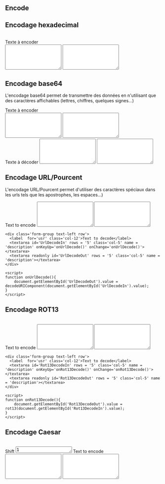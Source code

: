 

<!--- category: Encode --->
<!--- id: intro --->
<!--- title: Encode --->
<!--- keywords:  --->
## Encode




<!--- category: Encode --->
<!--- id: EncodeHex --->
<!--- title: Encodage hexadecimal --->
<!--- keywords:  --->
## Encodage hexadecimal

<br/>

<div class=''>
	<div class='form-group text-left row'>
	  <label  for='usr' class='col-12'>Texte à encoder</label><br/>
	  <textarea id='hexEncodeIn' rows = '5' class='col-5' name = 'description' onKeyUp='onHexEncode()' onChange='onHexEncode()'></textarea>
	  <textarea readonly id='hexEncodeOut' rows = '5' class='col-5' name = 'description' ></textarea>
	</div>
	<script>
    function convertFromHex(hex) {
    var hex = hex.toString();//force conversion
    var str = '';
    for (var i = 0; i < hex.length; i += 2)
        str += String.fromCharCode(parseInt(hex.substr(i, 2), 16));
    return str;
    }

    function convertToHex(str) {
        var hex = '';
        for(var i=0;i<str.length;i++) {
            hex += ''+str.charCodeAt(i).toString(16);
        }
        return hex;
    }
	function onHexEncode(){
		document.getElementById('hexEncodeOut').value = convertToHex(document.getElementById('hexEncodeIn').value);
	}
	</script>
</div>
<div class=''>
	<div class='form-group text-left row'>
	  <label  for='usr' class='col-12'>Texte à décoder</label>
	  <textarea id='hexDecodeIn' rows = '5' class='col-5' name = 'description' onKeyUp='onHexDecode()' onChange='onHexDecode()'></textarea>
	  <textarea readonly id='hexDecodeOut' rows = '5' class='col-5'  name = 'description'></textarea>
	</div>
	<script>
	function onHexDecode(){
		document.getElementById('hexDecodeOut').value = convertFromHex(document.getElementById('hexDecodeIn').value);
	}
	</script>
</div>

	



<!--- category: Encode --->
<!--- id: HTTPBase64 --->
<!--- title: Encodage base64 --->
<!--- keywords:  --->
## Encodage base64

L'encodage base64 permet de transmettre des données en n'utilisant que des caractères affichables (lettres, chiffres, quelques signes...)<br/>

<div class=''>
	<div class='form-group text-left row'>
	  <label  for='usr' class='col-12'>Texte à encoder</label><br/>
	  <textarea id='base64EncodeIn' rows = '5' class='col-5' name = 'description' onKeyUp='onBase64Encode()' onChange='onBase64Encode()'></textarea>
	  <textarea readonly id='base64EncodeOut' rows = '5' class='col-5' name = 'description' ></textarea>
	</div>
	<script>
	function onBase64Encode(){
		document.getElementById('base64EncodeOut').value = window.btoa(document.getElementById('base64EncodeIn').value);
	}
	</script>
</div>
<div class=''>
	<div class='form-group text-left row'>
	  <label  for='usr' class='col-12'>Texte à décoder</label>
	  <textarea id='base64DecodeIn' rows = '5' class='col-5' name = 'description' onKeyUp='onBase64Decode()' onChange='onBase64Decode()'></textarea>
	  <textarea readonly id='base64DecodeOut' rows = '5' class='col-5'  name = 'description'></textarea>
	</div>
	<script>
	function onBase64Decode(){
		document.getElementById('base64DecodeOut').value = window.atob(document.getElementById('base64DecodeIn').value);
	}
	</script>
</div>

	



<!--- category: Encode --->
<!--- id: EncodeURL --->
<!--- title: Encodage URL/Pourcent --->
<!--- keywords:  --->
## Encodage URL/Pourcent

L'encodage URL/Pourcent permet d'utiliser des caractères spéciaux dans les urls tels que les apostrophes, les espaces...)<br/>

<div class=''>
	<div class='form-group text-left row'>
	  <label  for='usr' class='col-12'>Text to encode</label>
	  <textarea id='UrlEncodeIn' rows = '5' class='col-5' name = 'description' onKeyUp='onUrlEncode()' onChange='onUrlEncode()'></textarea>
	  <textarea readonly id='UrlEncodeOut' rows = '5' class='col-5' name = 'description' ></textarea>
	</div>
	<script>
	function onUrlEncode(){
		document.getElementById('UrlEncodeOut').value = encodeURIComponent(document.getElementById('UrlEncodeIn').value);
	}
	</script>
</div>
<div class=''>

	<div class='form-group text-left row'>
	  <label  for='usr' class='col-12'>Text to decode</label>
	  <textarea id='UrlDecodeIn' rows = '5' class='col-5' name = 'description' onKeyUp='onUrlDecode()' onChange='onUrlDecode()'></textarea>
	  <textarea readonly id='UrlDecodeOut' rows = '5' class='col-5' name = 'description'></textarea>
	</div>

	<script>
	function onUrlDecode(){
		document.getElementById('UrlDecodeOut').value = decodeURIComponent(document.getElementById('UrlDecodeIn').value);
	}
	</script>
</div>	



<!--- category: Encode --->
<!--- id: EncodeROT13 --->
<!--- title: Encodage ROT13 --->
<!--- keywords:  --->
## Encodage ROT13

 <br/>

<div class=''>
	<div class='form-group text-left row'>
	  <label  for='usr' class='col-12'>Text to encode</label>
	  <textarea id='Rot13EncodeIn' rows = '5' class='col-5' name = 'description' onKeyUp='onRot13Encode()' onChange='onRot13Encode()'></textarea>
	  <textarea readonly id='Rot13EncodeOut' rows = '5' class='col-5' name = 'description' ></textarea>
	</div>
	<script>
    function rot13(str) {
      var input     = 'ABCDEFGHIJKLMNOPQRSTUVWXYZabcdefghijklmnopqrstuvwxyz';
      var output    = 'NOPQRSTUVWXYZABCDEFGHIJKLMnopqrstuvwxyzabcdefghijklm';
      var index     = x => input.indexOf(x);
      var translate = x => index(x) > -1 ? output[index(x)] : x;
      return str.split('').map(translate).join('');
    }
	function onRot13Encode(){
		document.getElementById('Rot13EncodeOut').value = rot13(document.getElementById('Rot13EncodeIn').value);
	}
	</script>
</div>
<div class=''>

	<div class='form-group text-left row'>
	  <label  for='usr' class='col-12'>Text to decode</label>
	  <textarea id='Rot13DecodeIn' rows = '5' class='col-5' name = 'description' onKeyUp='onRot13Decode()' onChange='onRot13Decode()'></textarea>
	  <textarea readonly id='Rot13DecodeOut' rows = '5' class='col-5' name = 'description'></textarea>
	</div>

	<script>
	function onRot13Decode(){
		document.getElementById('Rot13DecodeOut').value = rot13(document.getElementById('Rot13DecodeIn').value);
	}
	</script>
</div>	



<!--- category: Encode --->
<!--- id: EncodeCaesar --->
<!--- title: Encodage Caesar --->
<!--- keywords:  --->
## Encodage Caesar

 <br/>

<div class=''>
	<div class='form-group text-left row'>
      <label  for='usr' class='col-12'>Shift</label>
      <textarea id='CaesarShift' rows = '1' class='col-1' name = 'description' onKeyUp='onCaesarEncode();onCaesarDecode();' onChange='onCaesarEncode();onCaesarDecode();' >1</textarea>
	  <label  for='usr' class='col-12'>Text to encode</label>
	  <textarea id='CaesarEncodeIn' rows = '5' class='col-5' name = 'description' onKeyUp='onCaesarEncode()' onChange='onCaesarEncode()'></textarea>
	  <textarea readonly id='CaesarEncodeOut' rows = '5' class='col-5' name = 'description' ></textarea>
	</div>
	<script>
    var alphabet = 'abcdefghijklmnopqrstuvwxyz';
    var fullAlphabet = alphabet + alphabet + alphabet;

    function CaesarEncode(cipherText, cipherOffset){
      cipherOffset = (cipherOffset % alphabet.length);
      var cipherFinish = '';

      for(i=0; i<cipherText.length; i++){
         var letter = cipherText[i];
         var upper = (letter == letter.toUpperCase());
         letter = letter.toLowerCase();
        
         var index = alphabet.indexOf(letter);
         if(index == -1){
           cipherFinish += letter;
         } else {
           index = ((index + cipherOffset) + alphabet.length);
           var nextLetter = fullAlphabet[index];
           if(upper) nextLetter = nextLetter.toUpperCase();
           cipherFinish += nextLetter;
         }
      }
        
      return cipherFinish;
    }

	function onCaesarEncode(){
		document.getElementById('CaesarEncodeOut').value = CaesarEncode(document.getElementById('CaesarEncodeIn').value, document.getElementById('CaesarShift').value);
	}
	</script>
</div>
<div class=''>

	<div class='form-group text-left row'>
	  <label  for='usr' class='col-12'>Text to decode</label>
	  <textarea id='CaesarDecodeIn' rows = '5' class='col-5' name = 'description' onKeyUp='onCaesarDecode()' onChange='onCaesarDecode()'></textarea>
	  <textarea readonly id='CaesarDecodeOut' rows = '5' class='col-5' name = 'description'></textarea>
	</div>

	<script>
	function onCaesarDecode(){
		document.getElementById('CaesarDecodeOut').value = CaesarEncode(document.getElementById('CaesarDecodeIn').value, - document.getElementById('CaesarShift').value);
	}
	</script>
</div>	



<!--- category: Encode --->
<!--- id: EncodeMorse --->
<!--- title: Code Morse --->
<!--- keywords:  --->
## Code Morse

 <br/>
<div class=''>
	<div class='form-group text-left row'>
      <label  for='usr' class='col-12'>Text to encode</label>
	  <textarea id='MorseEncodeIn' rows = '5' class='col-5' name = 'description' onKeyUp='onMorseEncode()' onChange='onMorseEncode()'></textarea>
	  <textarea readonly id='MorseEncodeOut' rows = '5' class='col-5' name = 'description' ></textarea>
	</div>

	<script>
    var alphabet_morse = {
        'a': '.-',    'b': '-...',  'c': '-.-.', 'd': '-..',
        'e': '.',     'f': '..-.',  'g': '--.',  'h': '....',
        'i': '..',    'j': '.---',  'k': '-.-',  'l': '.-..',
        'm': '--',    'n': '-.',    'o': '---',  'p': '.--.',
        'q': '--.-',  'r': '.-.',   's': '...',  't': '-',
        'u': '..-',   'v': '...-',  'w': '.--',  'x': '-..-',
        'y': '-.--',  'z': '--..',  
        ' ': '/',     '_': '..--.-',
        '1': '.----', '2': '..---', '3': '...--', '4': '....-', 
        '5': '.....', '6': '-....', '7': '--...', '8': '---..', 
        '9': '----.', '0': '-----', 
    };
    function stringToMorse(txt) {
        var morse = txt.split('')            // Transform the string into an array: ['T', 'h', 'i', 's'...
        .map(function(e){     // Replace each character with a morse letter
            return alphabet_morse[e.toLowerCase()] || ''; // Lowercase only, ignore unknown characters.
        })
        .join(' ')            // Convert the array back to a string.
        /*.replace(/ +/g, ' '); // Replace double spaces that may occur when unknow characters were in the source string.*/
        return morse;
    }
	function onMorseEncode(){
		document.getElementById('MorseEncodeOut').value = stringToMorse(document.getElementById('MorseEncodeIn').value);
	}
	</script>
</div>
<div class=''>

	<div class='form-group text-left row'>
	  <label  for='usr' class='col-12'>Text to decode</label>
	  <textarea id='MorseDecodeIn' rows = '5' class='col-5' name = 'description' onKeyUp='onMorseDecode()' onChange='onMorseDecode()'></textarea>
	  <textarea readonly id='MorseDecodeOut' rows = '5' class='col-5' name = 'description'></textarea>
	</div>

	<script>
    var MORSE_CODE = {'.-': 'a', '-...':'b', '-.-.': 'c', '-..': 'd', '.':'e', '..-.':'f', '--.':'g', '....':'h', '..':'i', '.---':'j', '-.-':'k', '.-..':'l', '--':'m', '-.':'n', '---':'o', '.--.':'p', '--.-':'q', '.-.':'r', '...':'s', '-':'t', '..-':'u', '...-':'v', '.--':'w', '-..-':'x', '-.--':'y', '--..':'z', '.----':'1', '..---':'2', '...--':'3', '....-':'4', '.....':'5', '-....':'6', '--...':'7', '---..':'8', '----.':'9', '-----':'0', '|':' ', '..--.-':'_'};

    var decodeMorse = function(morseCode){
      var words = (morseCode).split('  ');
      var letters = words.map((w) => w.split(' '));
      var decoded = [];

      for(var i = 0; i < letters.length; i++){
        decoded[i] = [];
        for(var x = 0; x < letters[i].length; x++){
            if(MORSE_CODE[letters[i][x]]){
                decoded[i].push( MORSE_CODE[letters[i][x]].toUpperCase() );
            }
        }
      }

      return decoded.map(arr => arr.join('')).join(' ');
    }
	function onMorseDecode(){
		document.getElementById('MorseDecodeOut').value = decodeMorse(document.getElementById('MorseDecodeIn').value);
	}
	</script>
</div>	
<div>
Veuillez noter que les majuscules sont perdues lors de l'encodage.
</div>

